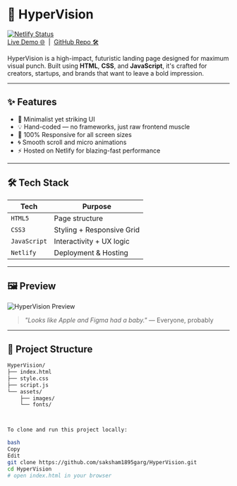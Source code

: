 # 🚀 HyperVision

[![Netlify Status](https://api.netlify.com/api/v1/badges/70a66d7e-f9c3-4c73-89a5-8a0dcac8e3ef/deploy-status)](https://app.netlify.com/sites/hypevision/deploys)  
[Live Demo 🌐](https://hypevision.netlify.app/) &nbsp;|&nbsp; [GitHub Repo 🛠️](https://github.com/saksham1895garg/HyperVision)

HyperVision is a high-impact, futuristic landing page designed for maximum visual punch. Built using **HTML**, **CSS**, and **JavaScript**, it's crafted for creators, startups, and brands that want to leave a bold impression.

---

## ✨ Features

- 🎯 Minimalist yet striking UI
- 💡 Hand-coded — no frameworks, just raw frontend muscle
- 📱 100% Responsive for all screen sizes
- 🌀 Smooth scroll and micro animations
- ⚡ Hosted on Netlify for blazing-fast performance

---

## 🛠️ Tech Stack

| Tech         | Purpose                  |
|--------------|---------------------------|
| `HTML5`      | Page structure            |
| `CSS3`       | Styling + Responsive Grid |
| `JavaScript` | Interactivity + UX logic |
| `Netlify`    | Deployment & Hosting      |

---

## 🖼️ Preview

![HyperVision Preview](https://raw.githubusercontent.com/saksham1895garg/HyperVision/main/assets/preview.png)

> _"Looks like Apple and Figma had a baby."_ — Everyone, probably

---

## 📂 Project Structure

```bash
HyperVision/
├── index.html
├── style.css
├── script.js
└── assets/
    ├── images/
    └── fonts/



To clone and run this project locally:

bash
Copy
Edit
git clone https://github.com/saksham1895garg/HyperVision.git
cd HyperVision
# open index.html in your browser